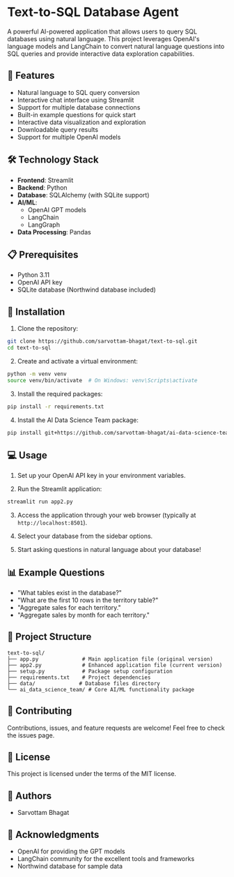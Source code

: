 # Text-to-SQL Database Agent

A powerful AI-powered application that allows users to query SQL databases using natural language. This project leverages OpenAI's language models and LangChain to convert natural language questions into SQL queries and provide interactive data exploration capabilities.

## 🌟 Features

- Natural language to SQL query conversion
- Interactive chat interface using Streamlit
- Support for multiple database connections
- Built-in example questions for quick start
- Interactive data visualization and exploration
- Downloadable query results
- Support for multiple OpenAI models

## 🛠️ Technology Stack

- **Frontend**: Streamlit
- **Backend**: Python
- **Database**: SQLAlchemy (with SQLite support)
- **AI/ML**: 
  - OpenAI GPT models
  - LangChain
  - LangGraph
- **Data Processing**: Pandas

## 📋 Prerequisites

- Python 3.11
- OpenAI API key
- SQLite database (Northwind database included)

## 🚀 Installation

1. Clone the repository:
```bash
git clone https://github.com/sarvottam-bhagat/text-to-sql.git
cd text-to-sql
```

2. Create and activate a virtual environment:
```bash
python -m venv venv
source venv/bin/activate  # On Windows: venv\Scripts\activate
```

3. Install the required packages:
```bash
pip install -r requirements.txt
```

4. Install the AI Data Science Team package:
```bash
pip install git+https://github.com/sarvottam-bhagat/ai-data-science-team.git --upgrade
```

## 💻 Usage

1. Set up your OpenAI API key in your environment variables.

2. Run the Streamlit application:
```bash
streamlit run app2.py
```

3. Access the application through your web browser (typically at `http://localhost:8501`).

4. Select your database from the sidebar options.

5. Start asking questions in natural language about your database!

## 📊 Example Questions

- "What tables exist in the database?"
- "What are the first 10 rows in the territory table?"
- "Aggregate sales for each territory."
- "Aggregate sales by month for each territory."

## 📁 Project Structure

```
text-to-sql/
├── app.py              # Main application file (original version)
├── app2.py             # Enhanced application file (current version)
├── setup.py            # Package setup configuration
├── requirements.txt    # Project dependencies
├── data/              # Database files directory
└── ai_data_science_team/ # Core AI/ML functionality package
```

## 🤝 Contributing

Contributions, issues, and feature requests are welcome! Feel free to check the issues page.

## 📝 License

This project is licensed under the terms of the MIT license.

## 👥 Authors

- Sarvottam Bhagat

## 🙏 Acknowledgments

- OpenAI for providing the GPT models
- LangChain community for the excellent tools and frameworks
- Northwind database for sample data 